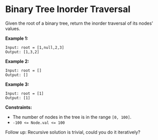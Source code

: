 # Binary Tree Inorder Traversal

Given the root of a binary tree, return the inorder traversal of its nodes' values.

**Example 1:**

```
Input: root = [1,null,2,3]
Output: [1,3,2]
```

**Example 2:**

```
Input: root = []
Output: []
```

**Example 3:**

```
Input: root = [1]
Output: [1]
```
 
**Constraints:**

 - The number of nodes in the tree is in the range `[0, 100]`.
 - `-100 <= Node.val <= 100`

Follow up: Recursive solution is trivial, could you do it iteratively?
